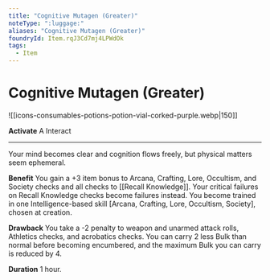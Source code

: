 ```yaml
---
title: "Cognitive Mutagen (Greater)"
noteType: ":luggage:"
aliases: "Cognitive Mutagen (Greater)"
foundryId: Item.rqJ3Cd7mj4LPWdOk
tags:
  - Item
---
```


# Cognitive Mutagen (Greater)
![[icons-consumables-potions-potion-vial-corked-purple.webp|150]]

**Activate** A Interact

* * *

Your mind becomes clear and cognition flows freely, but physical matters seem ephemeral.

**Benefit** You gain a +3 item bonus to Arcana, Crafting, Lore, Occultism, and Society checks and all checks to [[Recall Knowledge]]. Your critical failures on Recall Knowledge checks become failures instead. You become trained in one Intelligence-based skill \[Arcana, Crafting, Lore, Occultism, Society\], chosen at creation.

**Drawback** You take a -2 penalty to weapon and unarmed attack rolls, Athletics checks, and acrobatics checks. You can carry 2 less Bulk than normal before becoming encumbered, and the maximum Bulk you can carry is reduced by 4.

**Duration** 1 hour.


